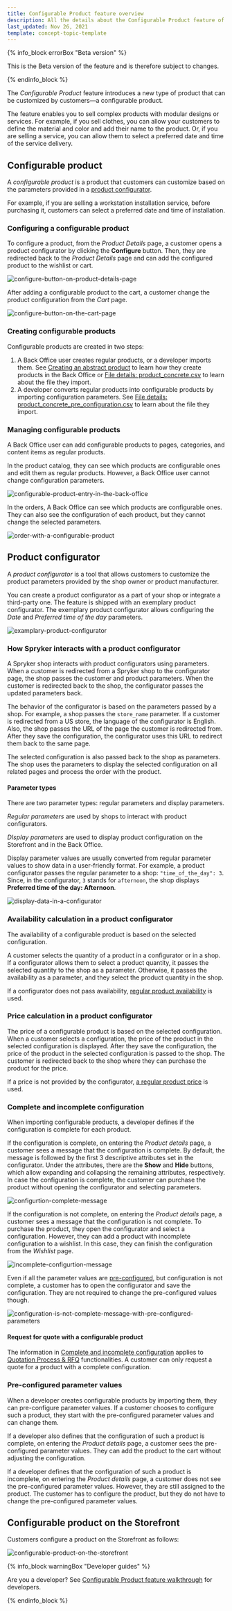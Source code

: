 ```yaml
---
title: Configurable Product feature overview
description: All the details about the Configurable Product feature of Spryker.
last_updated: Nov 26, 2021
template: concept-topic-template
---
```


{% info_block errorBox "Beta version" %}

This is the Beta version of the feature and is therefore subject to changes.

{% endinfo_block %}

The *Configurable Product* feature introduces a new type of product that can be customized by customers—a configurable product.

The feature enables you to sell complex products with modular designs or services. For example, if you sell clothes, you can allow your customers to define the material and color and add their name to the product. Or, if you are selling a service, you can allow them to select a preferred date and time of the service delivery.

## Configurable product

A *configurable product* is a product that customers can customize based on the parameters provided in a [product configurator](#product-configurator).

For example, if you are selling a workstation installation service, before purchasing it, customers can select a preferred date and time of installation.

### Configuring a configurable product

To configure a product, from the *Product Details* page, a customer opens a product configurator by clicking the **Configure** button. Then, they are redirected back to the _Product Details_ page and can add the configured product to the wishlist or cart.

![configure-button-on-product-details-page](https://spryker.s3.eu-central-1.amazonaws.com/docs/Features/Product+Management/Configurable+Product/Configurable+Product+feature+overview/configure-button-on-product-details-page.png)

After adding a configurable product to the cart, a customer change the product configuration from the *Cart* page.

![configure-button-on-the-cart-page](https://spryker.s3.eu-central-1.amazonaws.com/docs/Features/Product+Management/Configurable+Product/Configurable+Product+feature+overview/configure-button-on-the-cart-page.png)

### Creating configurable products

Configurable products are created in two steps:

1. A Back Office user creates regular products, or a developer imports them. See [Creating an abstract product](/docs/scos/user/back-office-user-guides/{{page.version}}/catalog/products/abstract-products/creating-abstract-products-and-product-bundles.html) to learn how they create products in the Back Office or [File details: product_concrete.csv](/docs/scos/dev/data-import/{{page.version}}/data-import-categories/catalog-setup/products/file-details-product-concrete.csv.html) to learn about the file they import.
2. A developer converts regular products into configurable products by importing configuration parameters. See [File details: product_concrete_pre_configuration.csv](/docs/scos/dev/data-import/{{page.version}}/data-import-categories/special-product-types/configurable-product-import-category/file-details-product-concrete-pre-configuration.csv.html) to learn about the file they import.


### Managing configurable products

A Back Office user can add configurable products to pages, categories, and content items as regular products.

In the product catalog, they can see which products are configurable ones and edit them as regular products. However, a Back Office user cannot change configuration parameters.

![configurable-product-entry-in-the-back-office](https://spryker.s3.eu-central-1.amazonaws.com/docs/Features/Product+Management/Configurable+Product/Configurable+Product+feature+overview/configurable-product-entry-in-the-back-office.png)

In the orders, A Back Office can see which products are configurable ones. They can also see the configuration of each product, but they cannot change the selected parameters.

![order-with-a-configurable-product](https://spryker.s3.eu-central-1.amazonaws.com/docs/Features/Product+Management/Configurable+Product/Configurable+Product+feature+overview/order-with-a-configurable-product.png)


## Product configurator

A *product configurator* is a tool that allows customers to customize the product parameters provided by the shop owner or product manufacturer.

You can create a product configurator as a part of your shop or integrate a third-party one. The feature is shipped with an exemplary product configurator. The exemplary product configurator allows configuring the *Date* and *Preferred time of the day* parameters.

![examplary-product-configurator](https://spryker.s3.eu-central-1.amazonaws.com/docs/Features/Product+Management/Configurable+Product/Configurable+Product+feature+overview/examplary-product-configurator.png)


### How Spryker interacts with a product configurator

A Spryker shop interacts with product configurators using parameters. When a customer is redirected from a Spryker shop to the configurator page, the shop passes the customer and product parameters. When the customer is redirected back to the shop, the configurator passes the updated parameters back.

The behavior of the configurator is based on the parameters passed by a shop. For example, a shop passes the `store_name` parameter. If a customer is redirected from a US store, the language of the configurator is English. Also, the shop passes the URL of the page the customer is redirected from. After they save the configuration, the configurator uses this URL to redirect them back to the same page.

The selected configuration is also passed back to the shop as parameters. The shop uses the parameters to display the selected configuration on all related pages and process the order with the product.

#### Parameter types

There are two parameter types: regular parameters and display parameters.

*Regular parameters* are used by shops to interact with product configurators.

*DIsplay parameters* are used to display product configuration on the Storefront and in the Back Office.

Display parameter values are usually converted from regular parameter values to show data in a user-friendly format. For example, a product configurator passes the regular parameter to a shop: `"time_of_the_day": 3`. Since, in the configurator, `3` stands for `afternoon`, the shop displays **Preferred time of the day: Afternoon**.

![display-data-in-a-configurator](https://spryker.s3.eu-central-1.amazonaws.com/docs/Features/Product+Management/Configurable+Product/Configurable+Product+feature+overview/display-data-in-a-configurator.png)


### Availability calculation in a product configurator

The availability of a configurable product is based on the selected configuration.

A customer selects the quantity of a product in a configurator or in a shop. If a configurator allows them to select a product quantity, it passes the selected quantity to the shop as a parameter. Otherwise, it passes the availability as a parameter, and they select the product quantity in the shop.

If a configurator does not pass availability, [regular product availability](/docs/marketplace/user/features/{{page.version}}/marketplace-inventory-management-feature-overview.html) is used.

### Price calculation in a product configurator

The price of a configurable product is based on the selected configuration. When a customer selects a configuration, the price of the product in the selected configuration is displayed. After they save the configuration, the price of the product in the selected configuration is passed to the shop. The customer is redirected back to the shop where they can purchase the product for the price.

If a price is not provided by the configurator, [a regular product price](/docs/scos/user/features/{{page.version}}/prices-feature-overview/prices-feature-overview.html) is used.

### Complete and incomplete configuration

When importing configurable products, a developer defines if the configuration is complete for each product.

If the configuration is complete, on entering the *Product details* page, a customer sees a message that the configuration is complete. By default, the message is followed by the first 3 descriptive attributes set in the configurator. Under the attributes, there are the **Show** and **Hide** buttons, which allow expanding and collapsing the remaining attributes, respectively. In case the configuration is complete, the customer can purchase the product without opening the configurator and selecting parameters.

![configurtion-complete-message](https://spryker.s3.eu-central-1.amazonaws.com/docs/scos/user/Features/Configurable+Product+feature+overview/configurtion-complete-message.png)


If the configuration is not complete, on entering the *Product details* page, a customer sees a message that the configuration is not complete. To purchase the product, they open the configurator and select a configuration. However, they can add a product with incomplete configuration to a wishlist. In this case, they can finish the configuration from the _Wishlist_ page.

![incomplete-configurtion-message](https://spryker.s3.eu-central-1.amazonaws.com/docs/Features/Product+Management/Configurable+Product/Configurable+Product+feature+overview/incomplete-configurtion-message.png)


Even if all the parameter values are [pre-configured](#pre-configured-parameter-values), but configuration is not complete, a customer has to open the configurator and save the configuration. They are not required to change the pre-configured values though.

![configuration-is-not-complete-message-with-pre-configured-parameters](https://spryker.s3.eu-central-1.amazonaws.com/docs/Features/Product+Management/Configurable+Product/Configurable+Product+feature+overview/configuration-is-not-complete-message-with-pre-configured-parameters.png)

<!--


If the configuration is complete, the **Configuration complete!** notification is shown.
-->

#### Request for quote with a configurable product

The information in [Complete and incomplete configuration](https://spryker.atlassian.net/wiki/spaces/DOCS/pages/2117927245/WIP+Configurable+Product+feature+overview#Complete-and-incomplete-configuration) applies to [Quotation Process & RFQ](/docs/scos/user/features/{{page.version}}/quotation-process-feature-overview.html) functionalities. A customer can only request a quote for a product with a complete configuration.

### Pre-configured parameter values

When a developer creates configurable products by importing them, they can pre-configure parameter values. If a customer chooses to configure such a product, they start with the pre-configured parameter values and can change them.

If a developer also defines that the configuration of such a product is complete, on entering the *Product details* page, a customer sees the pre-configured parameter values. They can add the product to the cart without adjusting the configuration.

If a developer defines that the configuration of such a product is incomplete, on entering the *Product details* page, a customer does not see the pre-configured parameter values. However, they are still assigned to the product. The customer has to configure the product, but they do not have to change the pre-configured parameter values.

## Configurable product on the Storefront

Customers configure a product on the Storefront as follows:

![configurable-product-on-the-storefront](https://spryker.s3.eu-central-1.amazonaws.com/docs/Features/Product+Management/Configurable+Product/Configurable+Product+feature+overview/configurable-product-on-the-storefront.gif)


{% info_block warningBox "Developer guides" %}

Are you a developer? See [Configurable Product feature walkthrough](/docs/scos/dev/feature-walkthroughs/{{page.version}}/configurable-product-feature-walkthrough.html) for developers.

{% endinfo_block %}
